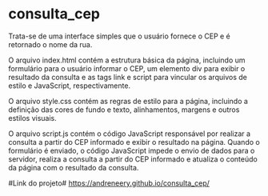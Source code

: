 # consulta_cep

Trata-se de uma interface simples que o usuário fornece o CEP e é retornado o nome da rua.

O arquivo index.html contém a estrutura básica da página, incluindo um formulário para o usuário informar o CEP, um elemento div para exibir o resultado da consulta e as tags link e script para vincular os arquivos de estilo e JavaScript, respectivamente.

O arquivo style.css contém as regras de estilo para a página, incluindo a definição das cores de fundo e texto, alinhamentos, margens e outros estilos visuais.

O arquivo script.js contém o código JavaScript responsável por realizar a consulta a partir do CEP informado e exibir o resultado na página. Quando o formulário é enviado, o código JavaScript impede o envio de dados para o servidor, realiza a consulta a partir do CEP informado e atualiza o conteúdo da página com o resultado da consulta.


#Link do projeto# https://andreneery.github.io/consulta_cep/
